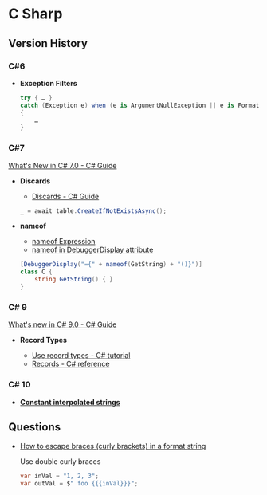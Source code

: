 # C Sharp

## Version History

### C#6

* **Exception Filters**

  ```cs
  try { … }
  catch (Exception e) when (e is ArgumentNullException || e is FormatException)
  {
      …
  }
  ```

### C#7

[What's New in C# 7.0 - C# Guide](https://docs.microsoft.com/en-us/dotnet/csharp/whats-new/csharp-7)


* **Discards**

  * [Discards - C# Guide](https://docs.microsoft.com/en-us/dotnet/csharp/discards)

  ```cs
  _ = await table.CreateIfNotExistsAsync();
  ```

* **nameof**

  * [nameof Expression](https://docs.microsoft.com/en-us/dotnet/csharp/language-reference/operators/nameof)
  * [nameof in DebuggerDisplay attribute](https://stackoverflow.com/a/43850831/1366033)

  ```cs
  [DebuggerDisplay("={" + nameof(GetString) + "()}")]
  class C {
      string GetString() { }
  }
  ```

### C# 9

[What's new in C# 9.0 - C# Guide](https://docs.microsoft.com/en-us/dotnet/csharp/whats-new/csharp-9)

* **Record Types**

  * [Use record types - C# tutorial](https://docs.microsoft.com/en-us/dotnet/csharp/whats-new/tutorials/records)
  * [Records - C# reference](https://docs.microsoft.com/en-us/dotnet/csharp/language-reference/builtin-types/record)


### C# 10

* [**Constant interpolated strings**](https://github.com/dotnet/csharplang/issues/2951)

## Questions

* [How to escape braces (curly brackets) in a format string](https://stackoverflow.com/q/91362/1366033)

  Use double curly braces

  ```cs
  var inVal = "1, 2, 3";
  var outVal = $" foo {{{inVal}}}";
  ```


